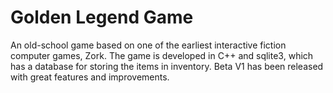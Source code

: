 # Golden Legend Game
An old-school game based on one of the earliest interactive fiction computer games, Zork. The game is developed in C++ and sqlite3, which has a database for storing the items in inventory. Beta V1 has been released with great features and improvements.
